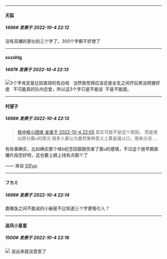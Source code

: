 

*****

####  天狐  
##### 1496#       发表于 2022-10-4 22:12

没有双播的家伙别三个字了，300个字都不好使了

*****

####  xxzshlg  
##### 1497#       发表于 2022-10-4 22:13

<img src="https://static.saraba1st.com/image/smiley/bundam2017/003.png" referrerpolicy="no-referrer">3个字肯定是比较直球的告白啦   当然我觉得应该还是女生之间开玩笑没把握好度   不可能真的队内恋爱，所以这3个字只是不能说  不是不能提。

*****

####  村望子  
##### 1498#       发表于 2022-10-4 22:13

<blockquote><a href="httphttps://bbs.saraba1st.com/2b/forum.php?mod=redirect&amp;goto=findpost&amp;pid=57761308&amp;ptid=2097652" target="_blank">核中核小团体 发表于 2022-10-4 22:05</a>
其实可能不是这个原因。
而是类似部分嘉u的情况
很多人都认为嘉然某种意义上算是漏斗口，用来分流 ...</blockquote>
有些事确实，比如确实那个啥b纪念回狠狠伤害了嘉u的感情，不过这个放早期直播片段还好吧，这也要上纲上线有点那个了

—— 来自 [S1Fun](https://s1fun.koalcat.com)

*****

####  フカミ  
##### 1499#       发表于 2022-10-4 22:14

嘉晚饭之间不能说的小秘密不比知道三个字更吸引人？

*****

####  追风小星星  
##### 1500#       发表于 2022-10-4 22:16

<img src="https://static.saraba1st.com/image/smiley/face2017/009.gif" referrerpolicy="no-referrer"> 说出来就没意思了

